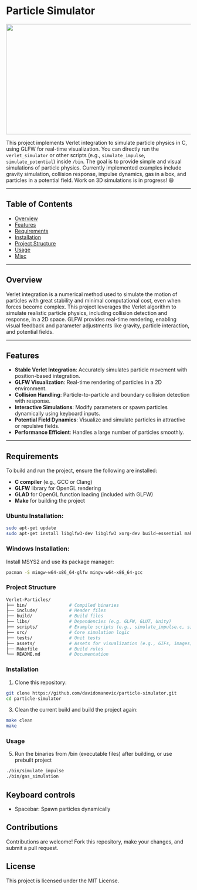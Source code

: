 # Particle Simulator
<div align="center">
  <img src="https://i.giphy.com/media/v1.Y2lkPTc5MGI3NjExc2Nzd2xwZ2t2NXAzbDY3enhqeXFlaTcxNjJxNjBwZTM5MTR5cWlreiZlcD12MV9pbnRlcm5hbF9naWZfYnlfaWQmY3Q9Zw/Xst5ivWBE0FqX8d44I/giphy.gif" width="600" height="300" />
</div>


This project implements Verlet integration to simulate particle physics in C, using GLFW for real-time visualization. You can directly run the `verlet_simulator` or other scripts (e.g., `simulate_impulse`, `simulate_potential`) inside `/bin`. The goal is to provide simple and visual simulations of particle physics. Currently implemented examples include gravity simulation, collision response, impulse dynamics, gas in a box, and particles in a potential field. Work on 3D simulations is in progress! 😄

---

## Table of Contents
- [Overview](#overview)
- [Features](#features)
- [Requirements](#requirements)
- [Installation](#installation)
- [Project Structure](#project-structure)
- [Usage](#usage)
- [Misc](#misc)


---

## Overview

Verlet integration is a numerical method used to simulate the motion of particles with great stability and minimal computational cost, even when forces become complex. This project leverages the Verlet algorithm to simulate realistic particle physics, including collision detection and response, in a 2D space. GLFW provides real-time rendering, enabling visual feedback and parameter adjustments like gravity, particle interaction, and potential fields.

---

## Features

- **Stable Verlet Integration**: Accurately simulates particle movement with position-based integration.
- **GLFW Visualization**: Real-time rendering of particles in a 2D environment.
- **Collision Handling**: Particle-to-particle and boundary collision detection with response.
- **Interactive Simulations**: Modify parameters or spawn particles dynamically using keyboard inputs.
- **Potential Field Dynamics**: Visualize and simulate particles in attractive or repulsive fields.
- **Performance Efficient**: Handles a large number of particles smoothly.

---

## Requirements

To build and run the project, ensure the following are installed:

- **C compiler** (e.g., GCC or Clang)
- **GLFW** library for OpenGL rendering
- **GLAD** for OpenGL function loading (included with GLFW)
- **Make** for building the project

### Ubuntu Installation:

```bash
sudo apt-get update
sudo apt-get install libglfw3-dev libglfw3 xorg-dev build-essential make
```

### Windows Installation:
Install MSYS2 and use its package manager:
```bash
pacman -S mingw-w64-x86_64-glfw mingw-w64-x86_64-gcc
```

### Project Structure
```makefile
Verlet-Particles/
├── bin/                # Compiled binaries
├── include/            # Header files
├── build/              # Build files
├── libs/               # Dependencies (e.g. GLFW, GLUT, Unity)
├── scripts/            # Example scripts (e.g., simulate_impulse.c, simulate_potential.c)
├── src/                # Core simulation logic
├── tests/              # Unit tests
├── assets/             # Assets for visualization (e.g., GIFs, images)
├── Makefile            # Build rules
└── README.md           # Documentation
```


### Installation
1. Clone this repository:
```bash
git clone https://github.com/davidomanovic/particle-simulator.git
cd particle-simulator
```
3. Clean the current build and build the project again:
```bash
make clean
make
```

### Usage
5. Run the binaries from /bin (executable files) after building, or use prebuilt project
```bash
./bin/simulate_impulse
./bin/gas_simulation
```

## Keyboard controls
- Spacebar: Spawn particles dynamically

## Contributions
Contributions are welcome! Fork this repository, make your changes, and submit a pull request.

## License
This project is licensed under the MIT License.
